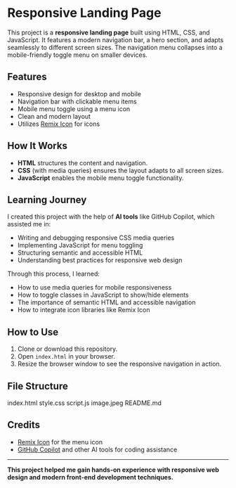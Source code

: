 # Responsive Landing Page

This project is a **responsive landing page** built using HTML, CSS, and JavaScript. It features a modern navigation bar, a hero section, and adapts seamlessly to different screen sizes. The navigation menu collapses into a mobile-friendly toggle menu on smaller devices.

## Features

- Responsive design for desktop and mobile
- Navigation bar with clickable menu items
- Mobile menu toggle using a menu icon
- Clean and modern layout
- Utilizes [Remix Icon](https://remixicon.com/) for icons

## How It Works

- **HTML** structures the content and navigation.
- **CSS** (with media queries) ensures the layout adapts to all screen sizes.
- **JavaScript** enables the mobile menu toggle functionality.

## Learning Journey

I created this project with the help of **AI tools** like GitHub Copilot, which assisted me in:
- Writing and debugging responsive CSS media queries
- Implementing JavaScript for menu toggling
- Structuring semantic and accessible HTML
- Understanding best practices for responsive web design

Through this process, I learned:
- How to use media queries for mobile responsiveness
- How to toggle classes in JavaScript to show/hide elements
- The importance of semantic HTML and accessible navigation
- How to integrate icon libraries like Remix Icon

## How to Use

1. Clone or download this repository.
2. Open `index.html` in your browser.
3. Resize the browser window to see the responsive navigation in action.

## File Structure

index.html style.css script.js image.jpeg README.md

## Credits

- [Remix Icon](https://remixicon.com/) for the menu icon
- [GitHub Copilot](https://github.com/features/copilot) and other AI tools for coding assistance

---

**This project helped me gain hands-on experience with responsive web design and modern front-end development techniques.**